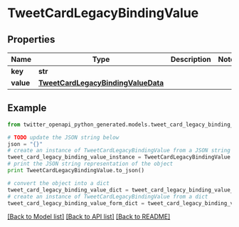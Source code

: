 # TweetCardLegacyBindingValue


## Properties

Name | Type | Description | Notes
------------ | ------------- | ------------- | -------------
**key** | **str** |  | 
**value** | [**TweetCardLegacyBindingValueData**](TweetCardLegacyBindingValueData.md) |  | 

## Example

```python
from twitter_openapi_python_generated.models.tweet_card_legacy_binding_value import TweetCardLegacyBindingValue

# TODO update the JSON string below
json = "{}"
# create an instance of TweetCardLegacyBindingValue from a JSON string
tweet_card_legacy_binding_value_instance = TweetCardLegacyBindingValue.from_json(json)
# print the JSON string representation of the object
print TweetCardLegacyBindingValue.to_json()

# convert the object into a dict
tweet_card_legacy_binding_value_dict = tweet_card_legacy_binding_value_instance.to_dict()
# create an instance of TweetCardLegacyBindingValue from a dict
tweet_card_legacy_binding_value_form_dict = tweet_card_legacy_binding_value.from_dict(tweet_card_legacy_binding_value_dict)
```
[[Back to Model list]](../README.md#documentation-for-models) [[Back to API list]](../README.md#documentation-for-api-endpoints) [[Back to README]](../README.md)


